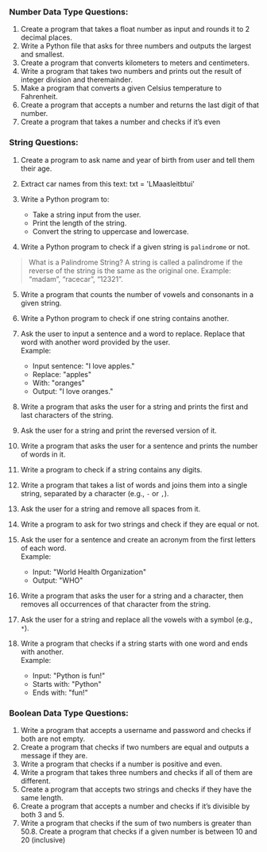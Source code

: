 ### Number Data Type Questions:

1. Create a program that takes a float number as input and rounds it to 2 decimal places.
2. Write a Python file that asks for three numbers and outputs the largest and smallest.
3. Create a program that converts kilometers to meters and centimeters.
4. Write a program that takes two numbers and prints out the result of integer division and theremainder.
5. Make a program that converts a given Celsius temperature to Fahrenheit.
6. Create a program that accepts a number and returns the last digit of that number.
7. Create a program that takes a number and checks if it’s even

### String Questions:

1. Create a program to ask name and year of birth from user and tell them their age.

2. Extract car names from this text:
txt = 'LMaasleitbtui'

3. Write a Python program to:
   - Take a string input from the user.
   - Print the length of the string.
   - Convert the string to uppercase and lowercase.

4. Write a Python program to check if a given string is `palindrome` or not.

> What is a Palindrome String? A string is called a palindrome if the reverse of the string is the same as the original one. Example: “madam”, “racecar”, “12321”.

5. Write a program that counts the number of vowels and consonants in a given string.

6. Write a Python program to check if one string contains another.

7. Ask the user to input a sentence and a word to replace. Replace that word with another word provided by the user.  
Example:  
   - Input sentence: "I love apples."  
   - Replace: "apples"  
   - With: "oranges"  
   - Output: "I love oranges."

8. Write a program that asks the user for a string and prints the first and last characters of the string.  

9. Ask the user for a string and print the reversed version of it.

10. Write a program that asks the user for a sentence and prints the number of words in it.  

11. Write a program to check if a string contains any digits.  


12. Write a program that takes a list of words and joins them into a single string, separated by a character (e.g., `-` or `,`).  

13. Ask the user for a string and remove all spaces from it.  

14. Write a program to ask for two strings and check if they are equal or not.  

15. Ask the user for a sentence and create an acronym from the first letters of each word.  
    Example:  
    - Input: "World Health Organization"  
    - Output: "WHO"  

16. Write a program that asks the user for a string and a character, then removes all occurrences of that character from the string.  

17. Ask the user for a string and replace all the vowels with a symbol (e.g., `*`).  

18. Write a program that checks if a string starts with one word and ends with another.  
    Example:  
    - Input: "Python is fun!"  
    - Starts with: "Python"  
    - Ends with: "fun!"  


### Boolean Data Type Questions:
1. Write a program that accepts a username and password and checks if both are not empty.
2. Create a program that checks if two numbers are equal and outputs a message if they are.
3. Write a program that checks if a number is positive and even.
4. Write a program that takes three numbers and checks if all of them are different.
5. Create a program that accepts two strings and checks if they have the same length.
6. Create a program that accepts a number and checks if it’s divisible by both 3 and 5.
7. Write a program that checks if the sum of two numbers is greater than 50.8. Create a program that checks if a given number is between 10 and 20 (inclusive)